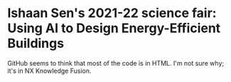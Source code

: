 # Ishaan Sen's 2021-22 science fair: Using AI to Design Energy-Efficient Buildings

GitHub seems to think that most of the code is in HTML. I'm not sure why; it's in NX Knowledge Fusion. 
